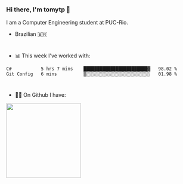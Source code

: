 ### Hi there, I'm tomytp 👋

I am a Computer Engineering student at PUC-Rio.
- Brazilian 🇧🇷

#
- 📊 This week I've worked with:
<!--START_SECTION:waka-->
```text
C#           5 hrs 7 mins    ████████████████████████▓   98.02 % 
Git Config   6 mins          ▒░░░░░░░░░░░░░░░░░░░░░░░░   01.98 % 
```
<!--END_SECTION:waka-->

#
- :man_technologist: On Github I have:

<img height="200em" src="https://github-readme-stats.vercel.app/api?username=tomytp&show_icons=true&hide_border=true&&count_private=true&include_all_commits=true&theme=material-palenight&hide_title=true" />  

